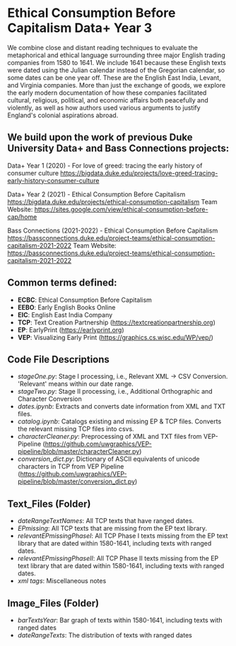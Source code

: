 # Ethical Consumption Before Capitalism Data+ Year 3

We combine close and distant reading techniques to evaluate the metaphorical and ethical language surrounding three major English trading companies from 1580 to 1641. We include 1641 because these English texts were dated using the Julian calendar instead of the Gregorian calendar, so some dates can be one year off. These are the English East India, Levant, and Virginia companies. More than just the exchange of goods, we explore the early modern documentation of how these companies facilitated cultural, religious, political, and economic affairs both peacefully and violently, as well as how authors used various arguments to justify England's colonial aspirations abroad. 

## We build upon the work of previous Duke University Data+ and Bass Connections projects:   

Data+ Year 1 (2020) - For love of greed: tracing the early history of consumer culture 
https://bigdata.duke.edu/projects/love-greed-tracing-early-history-consumer-culture 

Data+ Year 2 (2021) - Ethical Consumption Before Capitalism 
https://bigdata.duke.edu/projects/ethical-consumption-capitalism
    Team Website: https://sites.google.com/view/ethical-consumption-before-cap/home 

Bass Connections (2021-2022) - Ethical Consumption Before Capitalism
https://bassconnections.duke.edu/project-teams/ethical-consumption-capitalism-2021-2022
    Team Website: https://bassconnections.duke.edu/project-teams/ethical-consumption-capitalism-2021-2022 

## Common terms defined:
- **ECBC**: Ethical Consumption Before Capitalism
- **EEBO**: Early English Books Online
- **EIC**: English East India Company
- **TCP**: Text Creation Partnership (https://textcreationpartnership.org)
- **EP**: EarlyPrint (https://earlyprint.org)  
- **VEP**: Visualizing Early Print (https://graphics.cs.wisc.edu/WP/vep/)

## Code File Descriptions
- *stageOne.py*: Stage I processing, i.e., Relevant XML -> CSV Conversion. 'Relevant' means within our date range. 
- *stageTwo.py*: Stage II processing, i.e., Additional Orthographic and Character Conversion 
- *dates.ipynb*: Extracts and converts date information from XML and TXT files. 
- *catalog.ipynb*: Catalogs existing and missing EP & TCP files. Converts the relevant missing TCP files into csvs. 
- *characterCleaner.py*: Preprocessing of XML and TXT files from VEP-Pipeline (https://github.com/uwgraphics/VEP-pipeline/blob/master/characterCleaner.py)
- *conversion_dict.py*: Dictionary of ASCII equivalents of unicode characters in TCP from VEP Pipeline (https://github.com/uwgraphics/VEP-pipeline/blob/master/conversion_dict.py)

## Text_Files (Folder)
- *dateRangeTextNames*: All TCP texts that have ranged dates. 
- *EPmissing*: All TCP texts that are missing from the EP text library. 
- *relevantEPmissingPhaseI*: All TCP Phase I texts missing from the EP text library that are dated within 1580-1641, including texts with ranged dates. 
- *relevantEPmissingPhaseII*: All TCP Phase II texts missing from the EP text library that are dated within 1580-1641, including texts with ranged dates. 
- *xml tags*: Miscellaneous notes 

## Image_Files (Folder)
- *barTextsYear*: Bar graph of texts within 1580-1641, including texts with ranged dates 
- *dateRangeTexts*: The distribution of texts with ranged dates 
